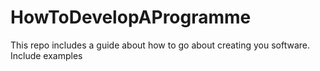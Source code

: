 # HowToDevelopAProgramme
This repo includes a guide about how to go about creating you software. Include examples
